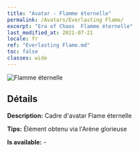 ```yaml
---
title: "Avatar - Flamme éternelle"
permalink: /Avatars/Everlasting Flame/
excerpt: "Era of Chaos  Flamme éternelle"
last_modified_at: 2021-07-21
locale: fr
ref: "Everlasting Flame.md"
toc: false
classes: wide
---
```

 ![Flamme éternelle](/images/a/avatarFrame_77.png)

## Détails

 **Description:** Cadre d'avatar Flame éternelle 

 **Tips:** Élément obtenu via l'Arène glorieuse 

 **Is available:**  - 

